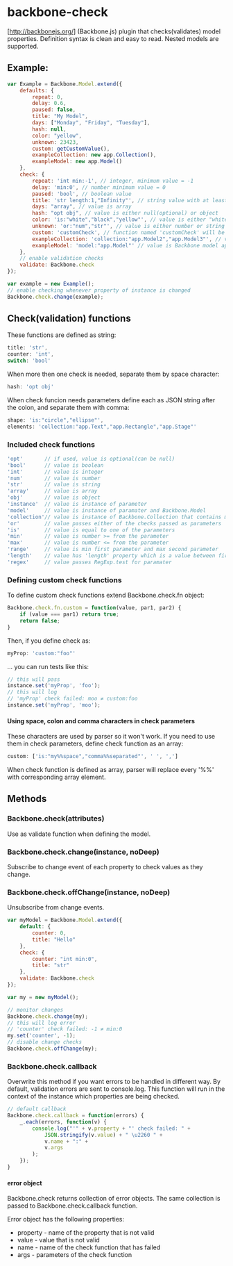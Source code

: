 backbone-check
=========

[http://backbonejs.org/] (Backbone.js) plugin that checks(validates) model properties. Definition syntax is clean and easy to read. Nested models are supported.

## Example:

```js
var Example = Backbone.Model.extend({
    defaults: {
	    repeat: 0,
	    delay: 0.6,
	    paused: false,
	    title: "My Model",
	    days: ["Monday", "Friday", "Tuesday"],
	    hash: null,
	    color: "yellow",
	    unknown: 23423,
	    custom: getCustomValue(),
	    exampleCollection: new app.Collection(),
	    exampleModel: new app.Model()
    },
    check: {
	    repeat: 'int min:-1', // integer, minimum value = -1
	    delay: 'min:0', // number minimum value = 0
	    paused: 'bool', // boolean value
	    title: 'str length:1,"Infinity"', // string value with at least one character
	    days: "array", // value is array
	    hash: "opt obj", // value is either null(optional) or object
	    color: 'is:"white","black","yellow"', // value is either "white" or "black" or "yellow"
	    unknown: 'or:"num","str"', // value is either number or string
	    custom: 'customCheck', // function named 'customCheck' will be used
	    exampleCollection: 'collection:"app.Model2","app.Model3"', // value is Backbone collection of models app.Model2 or app.Model3
	    exampleModel: 'model:"app.Model"' // value is Backbone model app.Model
    },
    // enable validation checks
    validate: Backbone.check
});

var example = new Example();
// enable checking whenever property of instance is changed
Backbone.check.change(example);
```
## Check(validation) functions
These functions are defined as string:
```js
title: 'str',
counter: 'int',
switch: 'bool'
```
When more then one check is needed, separate them by space character:
```js
hash: 'opt obj'
```
When check funcion needs parameters define each as JSON string after the colon, and separate them with comma:
```js
shape: 'is:"circle","ellipse"',
elements: 'collection:"app.Text","app.Rectangle","app.Stage"'
```
### Included check functions
```js
'opt'       // if used, value is optional(can be null)
'bool'      // value is boolean
'int'       // value is integer
'num'       // value is number
'str'       // value is string
'array'     // value is array
'obj'       // value is object
'instance'  // value is instance of parameter
'model'     // value is instance of paramater and Backbone.Model
'collection'// value is instance of Backbone.Collection that contains models passed as parameters
'or'        // value passes either of the checks passed as parameters
'is'        // value is equal to one of the parameters
'min'       // value is number >= from the parameter
'max'       // value is number <= from the parameter
'range'     // value is min first parameter and max second parameter
'length'    // value has 'length' property which is a value between first and second parameter
'regex'     // value passes RegExp.test for paramater
```
### Defining custom check functions
To define custom check functions extend Backbone.check.fn object:
```js
Backbone.check.fn.custom = function(value, par1, par2) {
    if (value === par1) return true;
    return false;
}
```
Then, if you define check as:
```js
myProp: 'custom:"foo"'
```
... you can run tests like this:
```js
// this will pass
instance.set('myProp', 'foo');
// this will log
// 'myProp' check failed: moo ≠ custom:foo 
instance.set('myProp', 'moo');
```
#### Using space, colon and comma characters in check parameters
These characters are used by parser so it won't work.
If you need to use them in check parameters, define check function as an array:
```js
custom: ['is:"my%%space","comma%%separated"', ' ', ',']
```
When check function is defined as array, parser will replace every '%%' with corresponding array element.
## Methods

### Backbone.check(attributes)
Use as validate function when defining the model.
### Backbone.check.change(instance, noDeep)
Subscribe to change event of each property to check values as they change.
### Backbone.check.offChange(instance, noDeep)
Unsubscribe from change events.
```js
var myModel = Backbone.Model.extend({
    default: {
        counter: 0,
        title: "Hello"
    },
    check: {
        counter: "int min:0",
        title: "str"
    },
    validate: Backbone.check
});

var my = new myModel();

// monitor changes
Backbone.check.change(my);
// this will log error
// 'counter' check failed: -1 ≠ min:0 
my.set('counter', -1);
// disable change checks
Backbone.check.offChange(my);
```

### Backbone.check.callback
Overwrite this method if you want errors to be handled in different way. By default, validation errors are sent to console.log. This function will run in the context of the instance which properties are being checked.

```js
// default callback
Backbone.check.callback = function(errors) {
    _.each(errors, function(v) {
		console.log("'" + v.property + "' check failed: " + 
		    JSON.stringify(v.value) + " \u2260 " + 
		    v.name + ":" + 
		    v.args
		);
    });
}

```

#### error object
Backbone.check returns collection of error objects. The same collection is passed to Backbone.check.callback function.

Error object has the following properties:
- property - name of the property that is not valid
- value - value that is not valid
- name - name of the check function that has failed
- args - parameters of the check function


